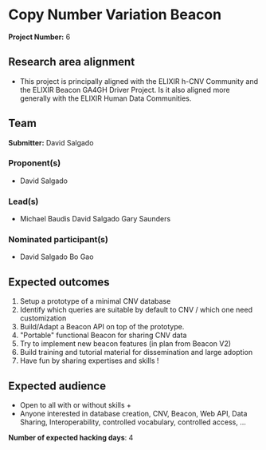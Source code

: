 # Copy Number Variation Beacon

**Project Number:** 6

## Research area alignment

- This project is principally aligned with the ELIXIR h-CNV Community and the ELIXIR Beacon GA4GH Driver Project. Is it also aligned more generally with the ELIXIR Human Data Communities.

## Team

**Submitter:** David Salgado

### Proponent(s)

- David Salgado

### Lead(s)

- Michael Baudis
 David Salgado
 Gary Saunders

### Nominated participant(s)

- David Salgado
 Bo Gao

## Expected outcomes

1. Setup a prototype of a minimal CNV database
2. Identify which queries are suitable by default to CNV / which one need customization
3. Build/Adapt a Beacon API on top of the prototype.
4. "Portable" functional Beacon for sharing CNV data
5. Try to implement new beacon features (in plan from Beacon V2)
6. Build training and tutorial material for dissemination and large adoption
7. Have fun by sharing expertises and skills !

## Expected audience
- Open to all with or without skills +
- Anyone interested in database creation, CNV, Beacon, Web API, Data Sharing, Interoperability, controlled vocabulary, controlled access, ...

**Number of expected hacking days**: 4

